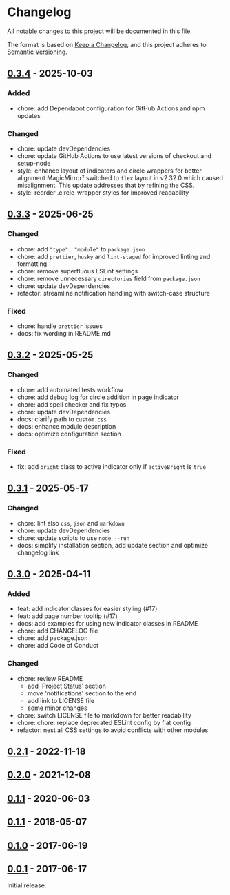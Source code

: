 # Changelog

All notable changes to this project will be documented in this file.

The format is based on [Keep a Changelog](https://keepachangelog.com/en/1.1.0/),
and this project adheres to [Semantic Versioning](https://semver.org/spec/v2.0.0.html).

## [0.3.4](https://github.com/edward-shen/MMM-page-indicator/compare/v0.3.3...v0.3.4) - 2025-10-03

### Added

- chore: add Dependabot configuration for GitHub Actions and npm updates

### Changed

- chore: update devDependencies
- chore: update GitHub Actions to use latest versions of checkout and setup-node
- style: enhance layout of indicators and circle wrappers for better alignment
  MagicMirror² switched to `flex` layout in v2.32.0 which caused misalignment. This update addresses that by refining the CSS.
- style: reorder .circle-wrapper styles for improved readability

## [0.3.3](https://github.com/edward-shen/MMM-page-indicator/compare/v0.3.2...v0.3.3) - 2025-06-25

### Changed

- chore: add `"type": "module"` to `package.json`
- chore: add `prettier`, `husky` and `lint-staged` for improved linting and formatting
- chore: remove superfluous ESLint settings
- chore: remove unnecessary `directories` field from `package.json`
- chore: update devDependencies
- refactor: streamline notification handling with switch-case structure

### Fixed

- chore: handle `prettier` issues
- docs: fix wording in README.md

## [0.3.2](https://github.com/edward-shen/MMM-page-indicator/compare/v0.3.1...v0.3.2) - 2025-05-25

### Changed

- chore: add automated tests workflow
- chore: add debug log for circle addition in page indicator
- chore: add spell checker and fix typos
- chore: update devDependencies
- docs: clarify path to `custom.css`
- docs: enhance module description
- docs: optimize configuration section

### Fixed

- fix: add `bright` class to active indicator only if `activeBright` is `true`

## [0.3.1](https://github.com/edward-shen/MMM-page-indicator/compare/v0.3.0...v0.3.1) - 2025-05-17

### Changed

- chore: lint also `css`, `json` and `markdown`
- chore: update devDependencies
- chore: update scripts to use `node --run`
- docs: simplify installation section, add update section and optimize changelog link

## [0.3.0](https://github.com/edward-shen/MMM-page-indicator/compare/v0.2.1...v0.3.0) - 2025-04-11

### Added

- feat: add indicator classes for easier styling (#17)
- feat: add page number tooltip (#17)
- docs: add examples for using new indicator classes in README
- chore: add CHANGELOG file
- chore: add package.json
- chore: add Code of Conduct

### Changed

- chore: review README
  - add 'Project Status' section
  - move 'notifications' section to the end
  - add link to LICENSE file
  - some minor changes
- chore: switch LICENSE file to markdown for better readability
- chore: chore: replace deprecated ESLint config by flat config
- refactor: nest all CSS settings to avoid conflicts with other modules

## [0.2.1](https://github.com/edward-shen/MMM-page-indicator/compare/v0.2.0...v0.2.1) - 2022-11-18

## [0.2.0](https://github.com/edward-shen/MMM-page-indicator/compare/v0.1.2...v0.2.0) - 2021-12-08

## [0.1.1](https://github.com/edward-shen/MMM-page-indicator/compare/v0.1.1...v0.1.2) - 2020-06-03

## [0.1.1](https://github.com/edward-shen/MMM-page-indicator/compare/v0.1.0...v0.1.1) - 2018-05-07

## [0.1.0](https://github.com/edward-shen/MMM-page-indicator/compare/v0.0.1...v0.1.0) - 2017-06-19

## [0.0.1](https://github.com/edward-shen/MMM-page-indicator/releases/tag/v1.0.0) - 2017-06-17

Initial release.
